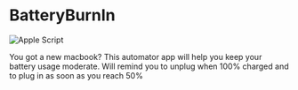 BatteryBurnIn
==================

![Apple Script](https://img.shields.io/badge/Language-Apple--Script-blue.svg?style=for-the-badge)

You got a new macbook? 
This automator app will help you keep your battery usage moderate. Will remind you to unplug when 100% charged and to plug in as soon as you reach 50% 
